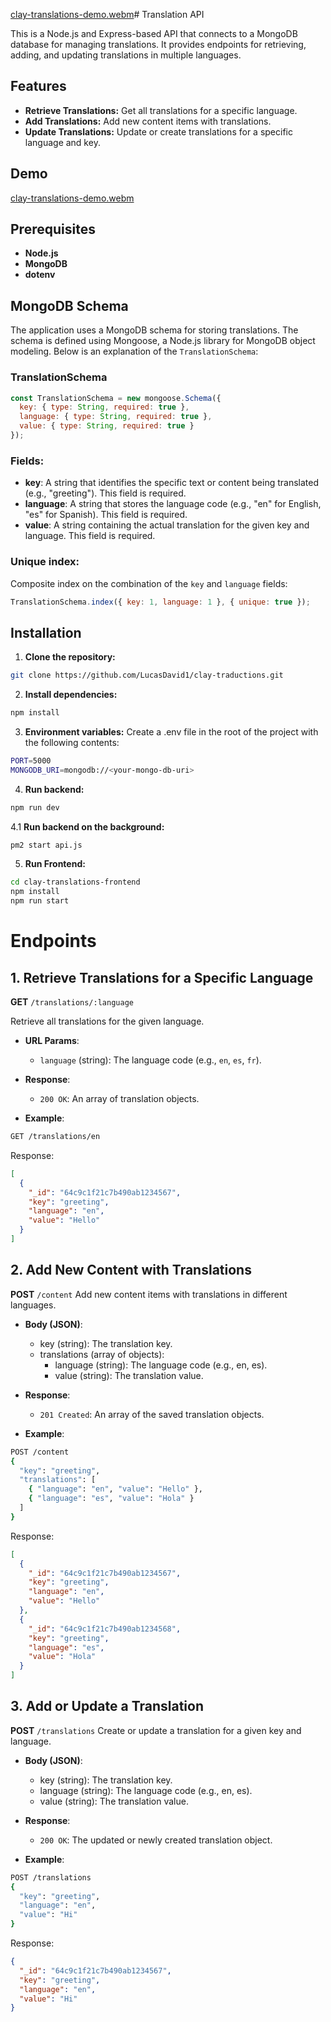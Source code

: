 [clay-translations-demo.webm](https://github.com/user-attachments/assets/d8100573-525e-4de6-af14-8924b8d92526)# Translation API

This is a Node.js and Express-based API that connects to a MongoDB database for managing translations. It provides endpoints for retrieving, adding, and updating translations in multiple languages.

## Features

- **Retrieve Translations:** Get all translations for a specific language.
- **Add Translations:** Add new content items with translations.
- **Update Translations:** Update or create translations for a specific language and key.

## Demo

[clay-translations-demo.webm](https://github.com/user-attachments/assets/7b384072-105e-43b9-b1e8-2acd2a82899c)

## Prerequisites

- **Node.js**
- **MongoDB**
- **dotenv**


## MongoDB Schema

The application uses a MongoDB schema for storing translations. The schema is defined using Mongoose, a Node.js library for MongoDB object modeling. Below is an explanation of the `TranslationSchema`:

### TranslationSchema

```javascript
const TranslationSchema = new mongoose.Schema({
  key: { type: String, required: true },
  language: { type: String, required: true },
  value: { type: String, required: true }
});
```

### Fields:
- **key**: A string that identifies the specific text or content being translated (e.g., "greeting"). This field is required.
- **language**: A string that stores the language code (e.g., "en" for English, "es" for Spanish). This field is required.
- **value**: A string containing the actual translation for the given key and language. This field is required.

### Unique index:
Composite index on the combination of the `key` and `language` fields:
```javascript
TranslationSchema.index({ key: 1, language: 1 }, { unique: true });
```

## Installation

1. **Clone the repository:**

```bash
git clone https://github.com/LucasDavid1/clay-traductions.git
```

2. **Install dependencies:**
```bash
npm install
```

3. **Environment variables:**
Create a .env file in the root of the project with the following contents:
```bash
PORT=5000
MONGODB_URI=mongodb://<your-mongo-db-uri>
```

4. **Run backend:**
```bash
npm run dev
```

4.1 **Run backend on the background:**
```bash
pm2 start api.js
```

5. **Run Frontend:**
```bash
cd clay-translations-frontend
npm install
npm run start
```

# Endpoints

## 1. Retrieve Translations for a Specific Language

**GET** `/translations/:language`

Retrieve all translations for the given language.

- **URL Params**:
  - `language` (string): The language code (e.g., `en`, `es`, `fr`).

- **Response**:
  - `200 OK`: An array of translation objects.

- **Example**:

```bash
GET /translations/en
```
Response:
```json
[
  {
    "_id": "64c9c1f21c7b490ab1234567",
    "key": "greeting",
    "language": "en",
    "value": "Hello"
  }
]
```

## 2. Add New Content with Translations

**POST** `/content`
Add new content items with translations in different languages.

- **Body (JSON)**:
    - key (string): The translation key.
    - translations (array of objects):
        - language (string): The language code (e.g., en, es).
        - value (string): The translation value.

- **Response**:
  - `201 Created`: An array of the saved translation objects.

- **Example**:
```bash
POST /content
{
  "key": "greeting",
  "translations": [
    { "language": "en", "value": "Hello" },
    { "language": "es", "value": "Hola" }
  ]
}
```
Response:
```json
[
  {
    "_id": "64c9c1f21c7b490ab1234567",
    "key": "greeting",
    "language": "en",
    "value": "Hello"
  },
  {
    "_id": "64c9c1f21c7b490ab1234568",
    "key": "greeting",
    "language": "es",
    "value": "Hola"
  }
]
```

## 3. Add or Update a Translation

**POST** `/translations`
Create or update a translation for a given key and language.

- **Body (JSON)**:
    - key (string): The translation key.
    - language (string): The language code (e.g., en, es).
    - value (string): The translation value.

- **Response**:
  - `200 OK`: The updated or newly created translation object.

- **Example**:
```bash
POST /translations
{
  "key": "greeting",
  "language": "en",
  "value": "Hi"
}
```

Response:
```json
{
  "_id": "64c9c1f21c7b490ab1234567",
  "key": "greeting",
  "language": "en",
  "value": "Hi"
}
```
